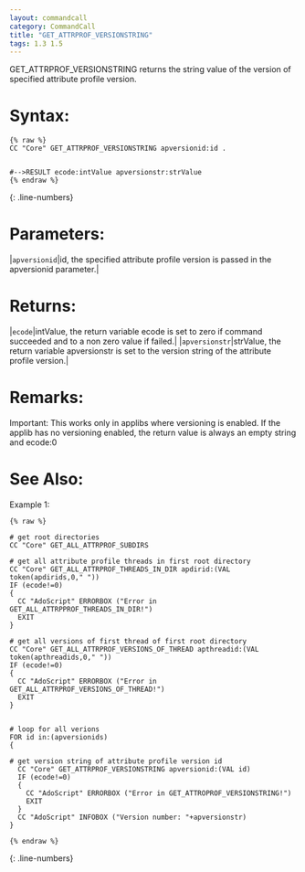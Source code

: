```yaml
---
layout: commandcall
category: CommandCall
title: "GET_ATTRPROF_VERSIONSTRING"
tags: 1.3 1.5
---
```


GET_ATTRPROF_VERSIONSTRING returns the string value of the version of specified attribute profile version.

# Syntax:  

```adoscript
{% raw %}
CC "Core" GET_ATTRPROF_VERSIONSTRING apversionid:id .


#-->RESULT ecode:intValue apversionstr:strValue
{% endraw %}
```
{: .line-numbers}

# Parameters:  

|`apversionid`|id, the specified attribute profile version is passed in the apversionid parameter.|

# Returns:  

|`ecode`|intValue, the return variable ecode is set to zero if command succeeded and to a non zero value if failed.|
|`apversionstr`|strValue, the return variable apversionstr is set to the version string of the attribute profile version.|

# Remarks:

Important: This works only in applibs where versioning is enabled. If the applib has no versioning enabled, the return value is always an empty string and ecode:0

# See Also:  



Example 1:

```adoscript
{% raw %}

# get root directories
CC "Core" GET_ALL_ATTRPROF_SUBDIRS

# get all attribute profile threads in first root directory
CC "Core" GET_ALL_ATTRPROF_THREADS_IN_DIR apdirid:(VAL token(apdirids,0," "))
IF (ecode!=0)
{
  CC "AdoScript" ERRORBOX ("Error in GET_ALL_ATTRPPROF_THREADS_IN_DIR!")
  EXIT
}

# get all versions of first thread of first root directory
CC "Core" GET_ALL_ATTRPROF_VERSIONS_OF_THREAD apthreadid:(VAL token(apthreadids,0," "))
IF (ecode!=0)
{
  CC "AdoScript" ERRORBOX ("Error in GET_ALL_ATTRPROF_VERSIONS_OF_THREAD!")
  EXIT
}


# loop for all verions
FOR id in:(apversionids)
{
 
# get version string of attribute profile version id
  CC "Core" GET_ATTRPROF_VERSIONSTRING apversionid:(VAL id)
  IF (ecode!=0)
  {
    CC "AdoScript" ERRORBOX ("Error in GET_ATTROPROF_VERSIONSTRING!")
    EXIT
  }
  CC "AdoScript" INFOBOX ("Version number: "+apversionstr)
}

{% endraw %}
```
{: .line-numbers}

